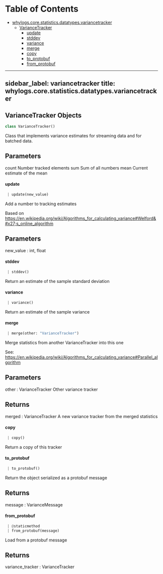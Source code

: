 # Table of Contents

* [whylogs.core.statistics.datatypes.variancetracker](#whylogs.core.statistics.datatypes.variancetracker)
  * [VarianceTracker](#whylogs.core.statistics.datatypes.variancetracker.VarianceTracker)
    * [update](#whylogs.core.statistics.datatypes.variancetracker.VarianceTracker.update)
    * [stddev](#whylogs.core.statistics.datatypes.variancetracker.VarianceTracker.stddev)
    * [variance](#whylogs.core.statistics.datatypes.variancetracker.VarianceTracker.variance)
    * [merge](#whylogs.core.statistics.datatypes.variancetracker.VarianceTracker.merge)
    * [copy](#whylogs.core.statistics.datatypes.variancetracker.VarianceTracker.copy)
    * [to\_protobuf](#whylogs.core.statistics.datatypes.variancetracker.VarianceTracker.to_protobuf)
    * [from\_protobuf](#whylogs.core.statistics.datatypes.variancetracker.VarianceTracker.from_protobuf)

---
sidebar_label: variancetracker
title: whylogs.core.statistics.datatypes.variancetracker
---

## VarianceTracker Objects

```python
class VarianceTracker()
```

Class that implements variance estimates for streaming data and for
batched data.

Parameters
----------
count
Number tracked elements
sum
Sum of all numbers
mean
Current estimate of the mean

#### update

```python
 | update(new_value)
```

Add a number to tracking estimates

Based on
https://en.wikipedia.org/wiki/Algorithms_for_calculating_variance#Welford&#x27;s_online_algorithm

Parameters
----------
new_value : int, float

#### stddev

```python
 | stddev()
```

Return an estimate of the sample standard deviation

#### variance

```python
 | variance()
```

Return an estimate of the sample variance

#### merge

```python
 | merge(other: "VarianceTracker")
```

Merge statistics from another VarianceTracker into this one

See:
https://en.wikipedia.org/wiki/Algorithms_for_calculating_variance#Parallel_algorithm

Parameters
----------
other : VarianceTracker
Other variance tracker

Returns
-------
merged : VarianceTracker
A new variance tracker from the merged statistics

#### copy

```python
 | copy()
```

Return a copy of this tracker

#### to\_protobuf

```python
 | to_protobuf()
```

Return the object serialized as a protobuf message

Returns
-------
message : VarianceMessage

#### from\_protobuf

```python
 | @staticmethod
 | from_protobuf(message)
```

Load from a protobuf message

Returns
-------
variance_tracker : VarianceTracker

